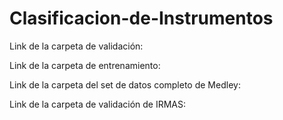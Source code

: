 # Clasificacion-de-Instrumentos

Link de la carpeta de validación:

Link de la carpeta de entrenamiento:

Link de la carpeta del set de datos completo de Medley:

Link de la carpeta de validación de IRMAS: 
